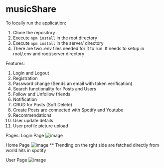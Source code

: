 # musicShare
To locally run the application:
1. Clone the repository
2. Execute `npm install` in the root directory
3. Execute `npm install` in the server/ directory
4. There are two .env files needed for it to run. It needs to setup in root/.env and root/server directory

Features:
1. Login and Logout
2. Registration
3. Password change (Sends an email with token verification)
4. Search functionality for Posts and Users
5. Follow and Unfollow friends
6. Notification
7. CRUD for Posts (Soft Delete)
8. Create Posts are connected with Spotify and Youtube
9. Recommendations
10. User update details
11. User profile picture upload


Pages:
Login Page
![image](https://github.com/user-attachments/assets/0c4b65c0-c297-4ffc-89f1-976473dd083a)

Home Page
![image](https://github.com/user-attachments/assets/7e155d94-95e6-4373-be80-4bd70f2fa1ff)
** Trending on the rght side are fetched directly from world hits in spotify

User Page
![image](https://github.com/user-attachments/assets/eabfe366-4475-400e-93f7-2bca22e17cc6)

